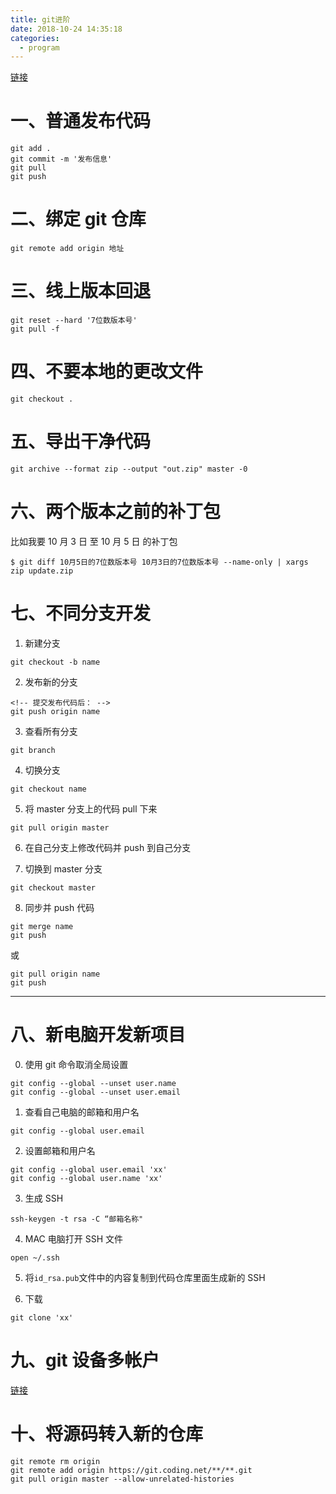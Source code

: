 ```yaml
---
title: git进阶
date: 2018-10-24 14:35:18
categories:
  - program
---
```


[链接](https://blog.csdn.net/shenlei19911210/article/details/78529939?spm=1001.2014.3001.5501)

# 一、普通发布代码

```
git add .
git commit -m '发布信息'
git pull
git push
```

# 二、绑定 git 仓库

```
git remote add origin 地址
```

# 三、线上版本回退

```
git reset --hard '7位数版本号'
git pull -f
```

# 四、不要本地的更改文件

```
git checkout .
```

# 五、导出干净代码

```
git archive --format zip --output "out.zip" master -0
```

# 六、两个版本之前的补丁包

比如我要 10 月 3 日 至 10 月 5 日 的补丁包

`$ git diff 10月5日的7位数版本号 10月3日的7位数版本号 --name-only | xargs zip update.zip`

# 七、不同分支开发

1. 新建分支

```
git checkout -b name
```

2. 发布新的分支

```
<!-- 提交发布代码后： -->
git push origin name
```

3. 查看所有分支

```
git branch
```

4. 切换分支

```
git checkout name
```

5. 将 master 分支上的代码 pull 下来

```
git pull origin master
```

6. 在自己分支上修改代码并 push 到自己分支

7. 切换到 master 分支

```
git checkout master
```

8. 同步并 push 代码

```
git merge name
git push
```

或

```
git pull origin name
git push
```

---

# 八、新电脑开发新项目

0. 使用 git 命令取消全局设置

```
git config --global --unset user.name
git config --global --unset user.email
```

1. 查看自己电脑的邮箱和用户名

```
git config --global user.email
```

2. 设置邮箱和用户名

```
git config --global user.email 'xx'
git config --global user.name 'xx'
```

3. 生成 SSH

```
ssh-keygen -t rsa -C “邮箱名称"
```

4. MAC 电脑打开 SSH 文件

```
open ~/.ssh
```

5. 将`id_rsa.pub`文件中的内容复制到代码仓库里面生成新的 SSH

6. 下载

```
git clone 'xx'
```

# 九、git 设备多帐户

[链接](https://www.jianshu.com/p/cacf91579268)

# 十、将源码转入新的仓库

```
git remote rm origin
git remote add origin https://git.coding.net/**/**.git
git pull origin master --allow-unrelated-histories
```